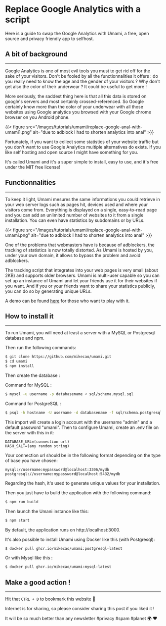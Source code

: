 # Replace Google Analytics with a script


Here is a guide to swap the Google Analytics with Umami, a free, open source and privacy friendly app to selfhost.



## A bit of background
---
Google Analytics is one of most evil tools you must to get rid off for the sake of your visitors. Don't be fooled by all the functionnalities it offers : do you really need to know the age and the gender of your visitors ? Why don't get also the color of their underwear ? It could be useful to get more ! 

More seriously, the saddest thing here is that all this data is stored on google's servers and most certainly crossed-referenced. So Google certainly know more than the color of your underwear with all those websites using Google analytics you browsed with your Google chrome browser on you Android phone.

{{< figure src="/images/tutorials/umami/replace-google-anal-with-umami1.png" alt="due to adblock I had to shorten analytics into anal" >}} 

Fortunately, if you want to collect some statistics of your website traffic but you don't want to use Google Analytics multiple alternatives do exists. If you like self hosting and open source I might have something for you.

It's called Umami and it's a super simple to install, easy to use, and it's free under the MIT free license!

## Functionnalities
---
To keep it light, Umami mesures the same informations you could retrieve in your web server logs such as pages hit, devices used and where your visitors come from. Everything is displayed on a single, easy-to-read page and you can add an unlimited number of websites to it from a single installation. You can even have statistics by subdomains or by URLs.

{{< figure src="/images/tutorials/umami/replace-google-anal-with-umami.png" alt="due to adblock I had to shorten analytics into anal" >}} 

One of the problems that webmasters have is because of adblockers, the tracking of statistics is now totally distorted. As Umami is hosted by you, under your own domain, it allows to bypass the problem and avoid adblockers.

The tracking script that integrates into your web pages is very small (about 2KB) and supports older browsers. Umami is multi-user capable so you can set up an instance of Umami and let your friends use it for their websites if you want. And if you or your friends want to share your statistics publicly, you can do so by generating unique URLs.

A demo can be found [here](https://app.umami.is/share/8rmHaheU/umami.is) for those who want to play with it.

## How to install it 
---
To run Umami, you will need at least a server with a MySQL or Postgresql database and npm.

Then run the following commands:

```sh
$ git clone https://github.com/mikecao/umami.git
$ cd umami
$ npm install
```
Then create the database :

Command for MySQL : 

```sh
$ mysql -u username -p databasename < sql/schema.mysql.sql
```

Command for PostgreSQL : 

```sh
$ psql -h hostname -U username -d databasename -f sql/schema.postgresql.sql
```

This import will create a login account with the username "admin" and a default password "umami".
Then to configure Umami, create an .env file on the server with this in it: 

```
DATABASE_URL=(connection url)
HASH_SALT=(any random string)
```

Your connection url should be in the following format depending on the type of base you have chosen:

```
mysql://username:mypassword@localhost:3306/mydb
postgresql://username:mypassword@localhost:5432/mydb
```

Regarding the hash, it's used to generate unique values for your installation.

Then you just have to build the application with the following command: 

```sh
$ npm run build
```

Then launch the Umani instance like this:

```sh
$ npm start
```

By default, the application runs on http://localhost:3000.

It's also possible to install Umami using Docker like this (with Postgresql): 

```sh
$ docker pull ghcr.io/mikecao/umami:postgresql-latest
```

Or with Mysql like this : 

```sh
$ docker pull ghcr.io/mikecao/umami:mysql-latest
```

## Make a good action !
---
Hit that `CTRL + D` to bookmark this website 🔖

Internet is for sharing, so please consider sharing this post if you liked it !

It will be so much better than any newsletter #privacy #spam #planet 🌍 ❤️
